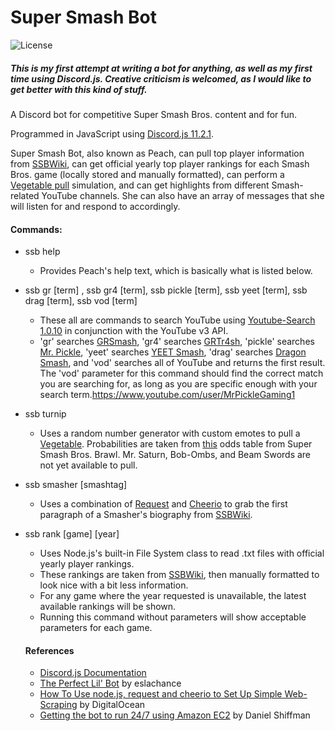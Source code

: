 # Super Smash Bot
![License](https://img.shields.io/badge/License-GPLv3-blue.svg)

##### This is my first attempt at writing a bot for anything, as well as my first time using Discord.js. Creative criticism is welcomed, as I would like to get better with this kind of stuff.

A Discord bot for competitive Super Smash Bros. content and for fun.

Programmed in JavaScript using [Discord.js 11.2.1](https://discord.js.org).

Super Smash Bot, also known as Peach, can pull top player information from [SSBWiki](https://www.ssbwiki.com/), can get official yearly top player rankings for each Smash Bros. game (locally stored and manually formatted), can perform a [Vegetable pull](https://www.ssbwiki.com/Vegetable) simulation, and can get highlights from different Smash-related YouTube channels. She can also have an array of messages that she will listen for and respond to accordingly.

#### Commands:
* ssb help
  * Provides Peach's help text, which is basically what is listed below.
* ssb gr [term] , ssb gr4 [term], ssb pickle [term], ssb yeet [term], ssb drag [term], ssb vod [term]
  * These all are commands to search YouTube using [Youtube-Search 1.0.10](https://www.npmjs.com/package/youtube-search) in conjunction with the YouTube v3 API.
  * 'gr' searches [GRSmash](https://www.youtube.com/channel/UCTVVDt-QGxBTOqPOQuK6Y-g), 'gr4' searches [GRTr4sh](https://www.youtube.com/channel/UChPE_pVN58afOg4Dh4vznsA), 'pickle' searches [Mr. Pickle](https://www.youtube.com/user/MrPickleGaming1), 'yeet' searches [YEET Smash](https://www.youtube.com/channel/UCVFWJkN7L45x8gZTMXu2UWw), 'drag' searches [Dragon Smash](https://www.youtube.com/user/RedAxel17), and 'vod' searches all of YouTube and returns the first result. The 'vod' parameter for this command should find the correct match you are searching for, as long as you are specific enough with your search term.https://www.youtube.com/user/MrPickleGaming1
* ssb turnip
  * Uses a random number generator with custom emotes to pull a [Vegetable](https://www.ssbwiki.com/Vegetable). Probabilities are taken from [this](https://www.ssbwiki.com/images/0/04/PeachVegetableCompleteOddsTableSSBB.jpg) odds table from Super Smash Bros. Brawl. Mr. Saturn, Bob-Ombs, and Beam Swords are not yet available to pull.
* ssb smasher [smashtag]
  * Uses a combination of [Request](https://github.com/request/request) and [Cheerio](https://cheerio.js.org/) to grab the first paragraph of a Smasher's biography from [SSBWiki](https://www.ssbwiki.com/).
* ssb rank [game] [year]
  * Uses Node.js's built-in File System class to read .txt files with official yearly player rankings.
  * These rankings are taken from [SSBWiki](https://www.ssbwiki.com/), then manually formatted to look nice with a bit less information.
  * For any game where the year requested is unavailable, the latest available rankings will be shown.
  * Running this command without parameters will show acceptable parameters for each game.
  
  #### References
  * [Discord.js Documentation](https://discord.js.org/#/docs/main/stable/general/welcome)
  * [The Perfect Lil' Bot](https://gist.github.com/eslachance/3349734a98d30011bb202f47342601d3) by eslachance
  * [How To Use node.js, request and cheerio to Set Up Simple Web-Scraping](https://www.digitalocean.com/community/tutorials/how-to-use-node-js-request-and-cheerio-to-set-up-simple-web-scraping) by DigitalOcean
  * [Getting the bot to run 24/7 using Amazon EC2](http://shiffman.net/a2z/bot-ec2/) by Daniel Shiffman
